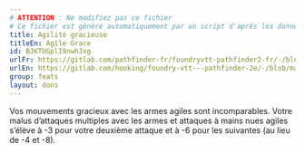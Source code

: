 ```yaml
---
# ATTENTION : Ne modifiez pas ce fichier
# Ce fichier est généré automatiquement par un script d'après les données du module Foundry VTT officiel et de sa traduction
title: Agilité gracieuse
titleEn: Agile Grace
id: BJKTUGplI9nwhJxg
urlFr: https://gitlab.com/pathfinder-fr/foundryvtt-pathfinder2-fr/-/blob/master/data/feats/BJKTUGplI9nwhJxg.htm
urlEn: https://gitlab.com/hooking/foundry-vtt---pathfinder-2e/-/blob/master/packs/data/feats.db/agile-grace.json
group: feats
layout: dons
---
```

Vos mouvements gracieux avec les armes agiles sont incomparables. Votre malus d’attaques multiples avec les armes et attaques à mains nues agiles s’élève à -3 pour votre deuxième attaque et à -6 pour les suivantes (au lieu de -4 et -8).


